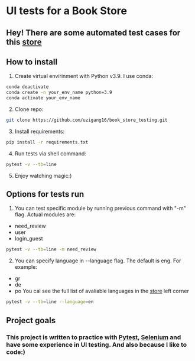 # UI tests for a Book Store

## Hey! There are some automated test cases for this [store](http://selenium1py.pythonanywhere.com/)

## How to install
1. Create virtual envirinment with Python v3.9. I use conda:
```sh
conda deactivate
conda create -n your_env_name python=3.9
conda activate your_env_name
```
2. Clone repo:
```sh
git clone https://github.com/uzigang16/book_store_testing.git
```
3. Install requirements:
```sh
pip install -r requirements.txt
```
4. Run tests via shell command:
```sh
pytest -v --tb=line
```
5. Enjoy watching magic:)

## Options for tests run
1. You can test specific module by running previous command with "-m" flag.
Actual modules are:
- need_review
- user
- login_guest
```sh
pytest -v --tb=line -m need_review
```
2. You can specify language in --language flag. The default is eng.
For example:
- gr
- de
- po
You cal see the full list of avaliable languages in the [store](http://selenium1py.pythonanywhere.com/) left corner
```sh
pytest -v --tb=line --language=en
```

## Project goals
### This project is written to practice with [Pytest](https://docs.pytest.org/), [Selenium](https://selenium-python.readthedocs.io/) and have some experience in UI testing. And also because I like to code:)
